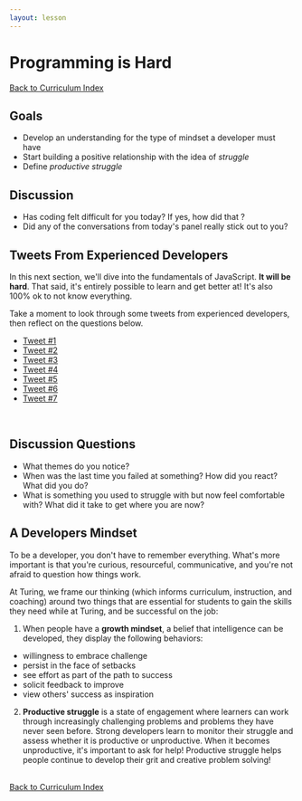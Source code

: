 ```yaml
---
layout: lesson
---
```


# Programming is Hard

<a href="../">Back to Curriculum Index</a>

## Goals

- Develop an understanding for the type of mindset a developer must have
- Start building a positive relationship with the idea of _struggle_
- Define _productive struggle_

<div class="try-it-new">
  <h2>Discussion</h2>
  <ul>
    <li>Has coding felt difficult for you today? If yes, how did that ?</li>
    <li>Did any of the conversations from today's panel really stick out to you?</li>
  </ul>
</div>

## Tweets From Experienced Developers

In this next section, we'll dive into the fundamentals of JavaScript. **It will be hard**. That said, it's entirely possible to learn and get better at! It's also 100% ok to not know everything.

Take a moment to look through some tweets from experienced developers, then reflect on the questions below.

<ul>
  <li><a target="blank" href="https://twitter.com/getify/status/972495616600293381?lang=en">Tweet #1</a></li>
  <li><a target="blank" href="https://twitter.com/MollyATX/status/834605666887151617">Tweet #2</a></li>
  <li><a target="blank" href="https://twitter.com/StabbyCutyou/status/1019567754968485888">Tweet #3</a></li>
  <li><a target="blank" href="https://twitter.com/Malarkey/status/1009825823262588929">Tweet #4</a></li>
  <li><a target="blank" href="https://twitter.com/hacks4pancakes/status/835979787248222212">Tweet #5</a></li>
  <li><a target="blank" href="https://twitter.com/OneDevloperArmy/status/1028964083813560320">Tweet #6</a></li>
  <li><a target="blank" href="https://twitter.com/jschauma/status/835960607606202375">Tweet #7</a></li>
</ul>

<br>
<div class="try-it-new">
  <h2>Discussion Questions</h2>
  <ul>
    <li>What themes do you notice?</li>
    <li>When was the last time you failed at something? How did you react? What did you do?</li>
    <li>What is something you used to struggle with but now feel comfortable with? What did it take to get where you are now?</li>
  </ul>
</div>

## A Developers Mindset

To be a developer, you don't have to remember everything. What's more important is that you're curious, resourceful, communicative, and you're not afraid to question how things work.

At Turing, we frame our thinking (which informs curriculum, instruction, and coaching) around two things that are essential for students to gain the skills they need while at Turing, and be successful on the job:
1. When people have a **growth mindset**, a belief that intelligence can be developed, they display the following behaviors:
  - willingness to embrace challenge
  - persist in the face of setbacks
  - see effort as part of the path to success
  - solicit feedback to improve
  - view others' success as inspiration
2. **Productive struggle** is a state of engagement where learners can work through increasingly challenging problems and problems they have never seen before. Strong developers learn to monitor their struggle and assess whether it is productive or unproductive. When it becomes unproductive, it's important to ask for help! Productive struggle helps people continue to develop their grit and creative problem solving!

<br>
<a href="../">Back to Curriculum Index</a>
